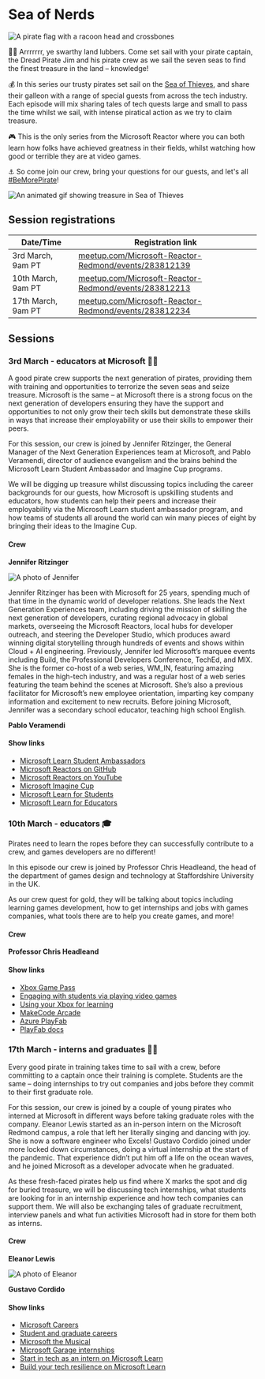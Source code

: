# Sea of Nerds

![A pirate flag with a racoon head and crossbones](./img/sea-of-nerds.png)

🏴‍☠️ Arrrrrrr, ye swarthy land lubbers. Come set sail with your pirate captain, the Dread Pirate Jim and his pirate crew as we sail the seven seas to find the finest treasure in the land – knowledge!

💰 In this series our trusty pirates set sail on the [Sea of Thieves](https://www.seaofthieves.com), and share their galleon with a range of special guests from across the tech industry. Each episode will mix sharing tales of tech quests large and small to pass the time whilst we sail, with intense piratical action as we try to claim treasure.

🎮 This is the only series from the Microsoft Reactor where you can both learn how folks have achieved greatness in their fields, whilst watching how good or terrible they are at video games.

⚓️ So come join our crew, bring your questions for our guests, and let's all [#BeMorePirate](https://twitter.com/hashtag/BeMorePirate?src=hashtag_click)!

![An animated gif showing treasure in Sea of Thieves](https://media.giphy.com/media/eM1tbXIzy6vTfJlIBy/giphy.gif)

## Session registrations

| Date/Time | Registration link |
| --------- | ----------------- |
| 3rd March, 9am PT | [meetup.com/Microsoft-Reactor-Redmond/events/283812139](https://www.meetup.com/Microsoft-Reactor-Redmond/events/283812139) |
| 10th March, 9am PT | [meetup.com/Microsoft-Reactor-Redmond/events/283812213](https://www.meetup.com/Microsoft-Reactor-Redmond/events/283812213) |
| 17th March, 9am PT | [meetup.com/Microsoft-Reactor-Redmond/events/283812234](https://www.meetup.com/Microsoft-Reactor-Redmond/events/283812234) |

## Sessions

### 3rd March - educators at Microsoft 👩‍🏫

A good pirate crew supports the next generation of pirates, providing them with training and opportunities to terrorize the seven seas and seize treasure. Microsoft is the same – at Microsoft there is a strong focus on the next generation of developers ensuring they have the support and opportunities to not only grow their tech skills but demonstrate these skills in ways that increase their employability or use their skills to empower their peers.

For this session, our crew is joined by Jennifer Ritzinger, the General Manager of the Next Generation Experiences team at Microsoft, and Pablo Veramendi, director of audience evangelism and the brains behind the Microsoft Learn Student Ambassador and Imagine Cup programs.

We will be digging up treasure whilst discussing topics including the career backgrounds for our guests, how Microsoft is upskilling students and educators, how students can help their peers and increase their employability via the Microsoft Learn student ambassador program, and how teams of students all around the world can win many pieces of eight by bringing their ideas to the Imagine Cup.

#### Crew

**Jennifer Ritzinger**

![A photo of Jennifer](img/jritz.jpg)

Jennifer Ritzinger has been with Microsoft for 25 years, spending much of that time in the dynamic world of developer relations. She leads the Next Generation Experiences team, including driving the mission of skilling the next generation of developers, curating regional advocacy in global markets, overseeing the Microsoft Reactors, local hubs for developer outreach, and steering the Developer Studio, which produces award winning digital storytelling through hundreds of events and shows within Cloud + AI engineering. Previously, Jennifer led Microsoft’s marquee events including Build, the Professional Developers Conference, TechEd, and MIX.  She is the former co-host of a web series, WM_IN, featuring amazing females in the high-tech industry, and was a regular host of a web series featuring the team behind the scenes at Microsoft. She’s also a previous facilitator for Microsoft’s new employee orientation, imparting key company information and excitement to new recruits. Before joining Microsoft, Jennifer was a secondary school educator, teaching high school English.

**Pablo Veramendi**


#### Show links

- [Microsoft Learn Student Ambassadors](https://studentambassadors.microsoft.com)
- [Microsoft Reactors on GitHub](https://github.com/microsoft/Reactors)
- [Microsoft Reactors on YouTube](https://aka.ms/ReactorYouTube)
- [Microsoft Imagine Cup](https://imaginecup.microsoft.com/)
- [Microsoft Learn for Students](https://aka.ms/MSLearnforStudent)
- [Microsoft Learn for Educators](https://aka.ms/MSLearnEducators)

### 10th March - educators 🎓

Pirates need to learn the ropes before they can successfully contribute to a crew, and games developers are no different!

In this episode our crew is joined by Professor Chris Headleand, the head of the department of games design and technology at Staffordshire University in the UK.

As our crew quest for gold, they will be talking about topics including learning games development, how to get internships and jobs with games companies, what tools there are to help you create games, and more!

#### Crew

**Professor Chris Headleand**

#### Show links

- [Xbox Game Pass](https://www.xbox.com/xbox-game-pass)
- [Engaging with students via playing video games](https://aka.ms/EngagingViaVideoGames)
- [Using your Xbox for learning](https://aka.ms/XboxforLearning)
- [MakeCode Arcade](https://arcade.makecode.com)
- [Azure PlayFab](https://aka.ms/PlayFabMSAzure)
- [PlayFab docs](https://aka.ms/PlayFabAzureDoc)

### 17th March - interns and graduates 👩‍🎓

Every good pirate in training takes time to sail with a crew, before committing to a captain once their training is complete. Students are the same – doing internships to try out companies and jobs before they commit to their first graduate role.

For this session, our crew is joined by a couple of young pirates who interned at Microsoft in different ways before taking graduate roles with the company. Eleanor Lewis started as an in-person intern on the Microsoft Redmond campus, a role that left her literally singing and dancing with joy. She is now a software engineer who Excels! Gustavo Cordido joined under more locked down circumstances, doing a virtual internship at the start of the pandemic. That experience didn’t put him off a life on the ocean waves, and he joined Microsoft as a developer advocate when he graduated.

As these fresh-faced pirates help us find where X marks the spot and dig for buried treasure, we will be discussing tech internships, what students are looking for in an internship experience and how tech companies can support them. We will also be exchanging tales of graduate recruitment, interview panels and what fun activities Microsoft had in store for them both as interns.

#### Crew

**Eleanor Lewis**

![A photo of Eleanor](./img/eleanor-lewis.jpeg)

**Gustavo Cordido**

#### Show links

- [Microsoft Careers](https://careers.microsoft.com/)
- [Student and graduate careers](https://careers.microsoft.com/students/)
- [Microsoft the Musical](https://youtu.be/ZGeWNR8CWnA)
- [Microsoft Garage internships](https://www.microsoftnewengland.com/garage/)
- [Start in tech as an intern on Microsoft Learn](https://aka.ms/TechAsAnIntern)
- [Build your tech resilience on Microsoft Learn](https://aka.ms/BuildTechResilience)
